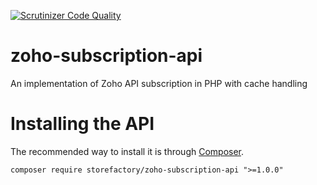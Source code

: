[![Scrutinizer Code Quality](https://scrutinizer-ci.com/g/StoreFactory/zoho-subscription-api/badges/quality-score.png?b=master)](https://scrutinizer-ci.com/g/StoreFactory/zoho-subscription-api/?branch=master)

# zoho-subscription-api
An implementation of Zoho API subscription in PHP with cache handling

# Installing the API
The recommended way to install it is through [Composer](http://getcomposer.org/download/).

`composer require storefactory/zoho-subscription-api ">=1.0.0"`

